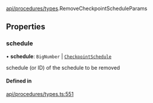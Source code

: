 [api/procedures/types](../../../../Modules/API/Procedures/Types.md).RemoveCheckpointScheduleParams

## Properties

### schedule

• **schedule**: `BigNumber` \| [`CheckpointSchedule`](../../../../Classes/API/Entities/CheckpointSchedule/CheckpointSchedule.md)

schedule (or ID) of the schedule to be removed

#### Defined in

[api/procedures/types.ts:551](https://github.com/PolymeshAssociation/polymesh-sdk/blob/15be87e8/src/api/procedures/types.ts#L551)
